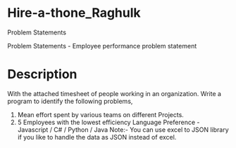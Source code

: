 # Hire-a-thone_Raghulk

Problem Statements

Problem Statements - Employee performance problem statement

# Description
With the attached timesheet of people working in an organization. Write a program to identify the
following problems,
1. Mean effort spent by various teams on different Projects.
2. 5 Employees with the lowest efficiency
Language Preference - Javascript / C# / Python / Java
Note:- You can use excel to JSON library if you like to handle the data as JSON instead of excel.

